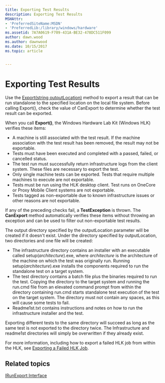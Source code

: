```yaml
---
title: Exporting Test Results
description: Exporting Test Results
MSHAttr:
- 'PreferredSiteName:MSDN'
- 'PreferredLib:/library/windows/hardware'
ms.assetid: 7A7A0619-F709-431A-BE32-478DC511F099
author: dawn.wood
ms.author: dawnwood
ms.date: 10/15/2017
ms.topic: article


---
```


# Exporting Test Results


Use the [Export(string outputLocation)](..\API\irunexport-export-method.md) method to export a result that can be run standalone to the specified location on the local file system. Before calling Export(), check the value of CanExport to determine whether the test result can be exported.

When you call **Export()**, the Windows Hardware Lab Kit (Windows HLK) verifies these items:

-   A machine is still associated with the test result. If the machine association with the test result has been removed, the result may not be exportable.
-   Tests must have been executed and completed with a passed, failed, or cancelled status.
-   The test run must successfully return infrastructure logs from the client system. These files are necessary to export the test.
-   Only single machine tests can be exported. Tests that require multiple machines to execute are not exportable.
-   Tests must be run using the HLK desktop client. Test runs on OneCore or Proxy Mobile Client systems are not exportable.
-   Tests tagged as non-exportable due to known infrastructure issues or other reasons are not exportable.

If any of the preceding checks fail, a **TestException** is thrown. The **CanExport** method automatically verifies these items without throwing an exception and can be used to filter out non-exportable test results.

The output directory specified by the outputLocation parameter will be created if it doesn't exist. Under the directory specified by outputLocation, two directories and one file will be created:

-   The infrastructure directory contains an installer with an executable called setup(*architecture*).exe, where *architecture* is the architecture of the machine on which the test was originally run. Running setup(*architecture*).exe installs the components required to run the standalone test on a target system.
-   The test directory contains a batch file plus the binaries required to run the test. Copying the directory to the target system and running the run.cmd file from an elevated command prompt from within the directory containing run.cmd starts standalone test execution of the test on the target system. The directory must not contain any spaces, as this will cause some tests to fail.
-   Readme1st.txt contains instructions and notes on how to run the infrastructure installer and the test.

Exporting different tests to the same directory will succeed as long as the same test is not exported to the directory twice. The Infrastructure and readme1st directories will simply be overwritten if they already exist.

For more information, including how to export a failed HLK job from within the HLK, see [Exporting a Failed HLK Job](..\user\exporting-a-failed-hlk-job.md).

## <span id="related_topics"></span>Related topics


[IRunExport Interface](..\API\irunexport-interface.md)

 

 







